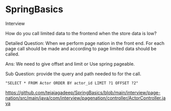 # SpringBasics

Interview

How do you call limited data to the frontend when the store data is low?

Detailed Question: When we perform page nation in the front end. For each page call should be made and according to page limited data should be called.

Ans: We need to give offset and limit or Use spring pageable.

Sub Question: provide the query and path needed to for the call.

```
"SELECT * FROM Actor ORDER BY actor_id LIMIT ?1 OFFSET ?2"
```

https://github.com/tejajagadeep/SpringBasics/blob/main/interview/page-nation/src/main/java/com/interview/pagenation/controller/ActorController.java




